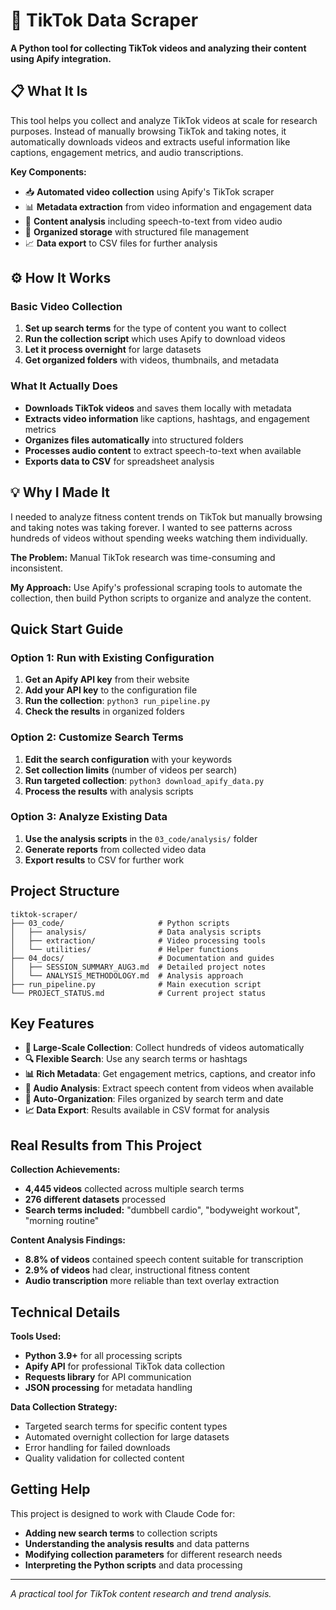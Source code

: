 # 📱 TikTok Data Scraper

**A Python tool for collecting TikTok videos and analyzing their content using Apify integration.**

## 📋 What It Is

This tool helps you collect and analyze TikTok videos at scale for research purposes. Instead of manually browsing TikTok and taking notes, it automatically downloads videos and extracts useful information like captions, engagement metrics, and audio transcriptions.

**Key Components:**
- 📥 **Automated video collection** using Apify's TikTok scraper
- 📊 **Metadata extraction** from video information and engagement data
- 🎵 **Content analysis** including speech-to-text from video audio
- 📁 **Organized storage** with structured file management
- 📈 **Data export** to CSV files for further analysis

## ⚙️ How It Works

### Basic Video Collection
1. **Set up search terms** for the type of content you want to collect
2. **Run the collection script** which uses Apify to download videos
3. **Let it process overnight** for large datasets
4. **Get organized folders** with videos, thumbnails, and metadata

### What It Actually Does
- **Downloads TikTok videos** and saves them locally with metadata
- **Extracts video information** like captions, hashtags, and engagement metrics
- **Organizes files automatically** into structured folders
- **Processes audio content** to extract speech-to-text when available
- **Exports data to CSV** for spreadsheet analysis

## 💡 Why I Made It

I needed to analyze fitness content trends on TikTok but manually browsing and taking notes was taking forever. I wanted to see patterns across hundreds of videos without spending weeks watching them individually.

**The Problem:** Manual TikTok research was time-consuming and inconsistent.

**My Approach:** Use Apify's professional scraping tools to automate the collection, then build Python scripts to organize and analyze the content.

## Quick Start Guide

### Option 1: Run with Existing Configuration
1. **Get an Apify API key** from their website
2. **Add your API key** to the configuration file
3. **Run the collection**: `python3 run_pipeline.py`
4. **Check the results** in organized folders

### Option 2: Customize Search Terms
1. **Edit the search configuration** with your keywords
2. **Set collection limits** (number of videos per search)
3. **Run targeted collection**: `python3 download_apify_data.py`
4. **Process the results** with analysis scripts

### Option 3: Analyze Existing Data
1. **Use the analysis scripts** in the `03_code/analysis/` folder
2. **Generate reports** from collected video data
3. **Export results** to CSV for further work

## Project Structure

```
tiktok-scraper/
├── 03_code/                     # Python scripts
│   ├── analysis/                # Data analysis scripts
│   ├── extraction/              # Video processing tools
│   └── utilities/               # Helper functions
├── 04_docs/                     # Documentation and guides
│   ├── SESSION_SUMMARY_AUG3.md  # Detailed project notes
│   └── ANALYSIS_METHODOLOGY.md  # Analysis approach
├── run_pipeline.py              # Main execution script
└── PROJECT_STATUS.md            # Current project status
```

## Key Features

- **📱 Large-Scale Collection**: Collect hundreds of videos automatically
- **🔍 Flexible Search**: Use any search terms or hashtags
- **📊 Rich Metadata**: Get engagement metrics, captions, and creator info
- **🎵 Audio Analysis**: Extract speech content from videos when available
- **📁 Auto-Organization**: Files organized by search term and date
- **📈 Data Export**: Results available in CSV format for analysis

## Real Results from This Project

**Collection Achievements:**
- **4,445 videos** collected across multiple search terms
- **276 different datasets** processed
- **Search terms included:** "dumbbell cardio", "bodyweight workout", "morning routine"

**Content Analysis Findings:**
- **8.8% of videos** contained speech content suitable for transcription
- **2.9% of videos** had clear, instructional fitness content
- **Audio transcription** more reliable than text overlay extraction

## Technical Details

**Tools Used:**
- **Python 3.9+** for all processing scripts
- **Apify API** for professional TikTok data collection
- **Requests library** for API communication
- **JSON processing** for metadata handling

**Data Collection Strategy:**
- Targeted search terms for specific content types
- Automated overnight collection for large datasets
- Error handling for failed downloads
- Quality validation for collected content

## Getting Help

This project is designed to work with Claude Code for:
- **Adding new search terms** to collection scripts
- **Understanding the analysis results** and data patterns
- **Modifying collection parameters** for different research needs
- **Interpreting the Python scripts** and data processing

---

*A practical tool for TikTok content research and trend analysis.*